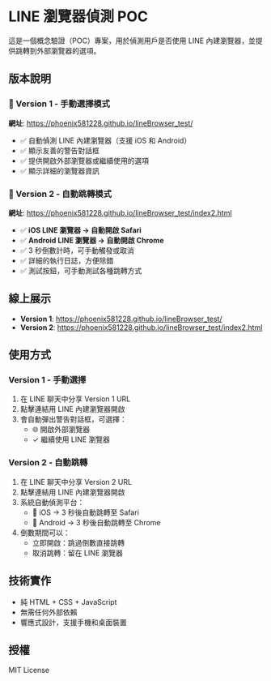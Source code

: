 # LINE 瀏覽器偵測 POC

這是一個概念驗證（POC）專案，用於偵測用戶是否使用 LINE 內建瀏覽器，並提供跳轉到外部瀏覽器的選項。

## 版本說明

### 📱 Version 1 - 手動選擇模式
**網址**: https://phoenix581228.github.io/lineBrowser_test/

- ✅ 自動偵測 LINE 內建瀏覽器（支援 iOS 和 Android）
- ✅ 顯示友善的警告對話框
- ✅ 提供開啟外部瀏覽器或繼續使用的選項
- ✅ 顯示詳細的瀏覽器資訊

### 🚀 Version 2 - 自動跳轉模式
**網址**: https://phoenix581228.github.io/lineBrowser_test/index2.html

- ✅ **iOS LINE 瀏覽器 → 自動開啟 Safari**
- ✅ **Android LINE 瀏覽器 → 自動開啟 Chrome**
- ✅ 3 秒倒數計時，可手動觸發或取消
- ✅ 詳細的執行日誌，方便除錯
- ✅ 測試按鈕，可手動測試各種跳轉方式

## 線上展示

- **Version 1**: https://phoenix581228.github.io/lineBrowser_test/
- **Version 2**: https://phoenix581228.github.io/lineBrowser_test/index2.html

## 使用方式

### Version 1 - 手動選擇
1. 在 LINE 聊天中分享 Version 1 URL
2. 點擊連結用 LINE 內建瀏覽器開啟
3. 會自動彈出警告對話框，可選擇：
   - 🌐 開啟外部瀏覽器
   - ✓ 繼續使用 LINE 瀏覽器

### Version 2 - 自動跳轉
1. 在 LINE 聊天中分享 Version 2 URL
2. 點擊連結用 LINE 內建瀏覽器開啟
3. 系統自動偵測平台：
   - 🍎 iOS → 3 秒後自動跳轉至 Safari
   - 🤖 Android → 3 秒後自動跳轉至 Chrome
4. 倒數期間可以：
   - 立即開啟：跳過倒數直接跳轉
   - 取消跳轉：留在 LINE 瀏覽器

## 技術實作

- 純 HTML + CSS + JavaScript
- 無需任何外部依賴
- 響應式設計，支援手機和桌面裝置

## 授權

MIT License
